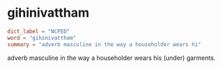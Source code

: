 # gihinivattham

``` toml
dict_label = "NCPED"
word = "gihinivattham"
summary = "adverb masculine in the way a householder wears hi"
```

adverb masculine in the way a householder wears his (under) garments.

